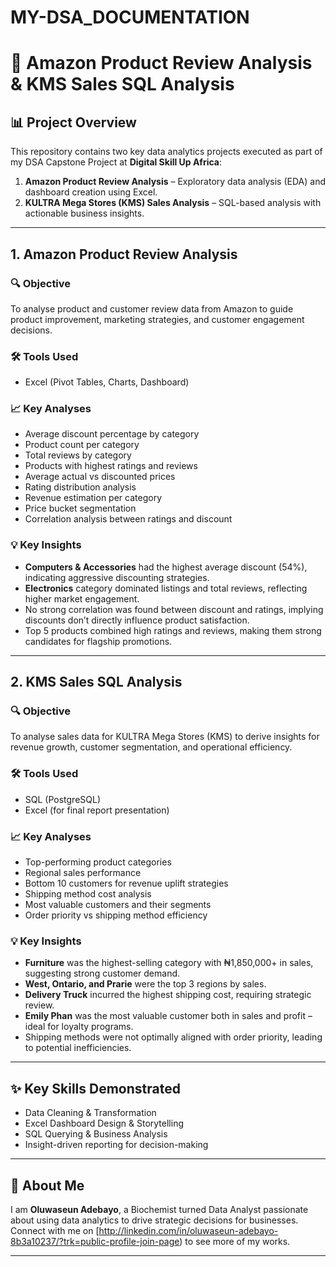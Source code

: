 # MY-DSA_DOCUMENTATION
# 🛒 Amazon Product Review Analysis & KMS Sales SQL Analysis

## 📊 Project Overview

This repository contains two key data analytics projects executed as part of my DSA Capstone Project at **Digital Skill Up Africa**:

1. **Amazon Product Review Analysis** – Exploratory data analysis (EDA) and dashboard creation using Excel.
2. **KULTRA Mega Stores (KMS) Sales Analysis** – SQL-based analysis with actionable business insights.

---

## 1. Amazon Product Review Analysis

### 🔍 **Objective**

To analyse product and customer review data from Amazon to guide product improvement, marketing strategies, and customer engagement decisions.

### 🛠 **Tools Used**

- Excel (Pivot Tables, Charts, Dashboard)

### 📈 **Key Analyses**

- Average discount percentage by category
- Product count per category
- Total reviews by category
- Products with highest ratings and reviews
- Average actual vs discounted prices
- Rating distribution analysis
- Revenue estimation per category
- Price bucket segmentation
- Correlation analysis between ratings and discount

### 💡 **Key Insights**

- **Computers & Accessories** had the highest average discount (54%), indicating aggressive discounting strategies.
- **Electronics** category dominated listings and total reviews, reflecting higher market engagement.
- No strong correlation was found between discount and ratings, implying discounts don’t directly influence product satisfaction.
- Top 5 products combined high ratings and reviews, making them strong candidates for flagship promotions.


---

## 2. KMS Sales SQL Analysis

### 🔍 **Objective**

To analyse sales data for KULTRA Mega Stores (KMS) to derive insights for revenue growth, customer segmentation, and operational efficiency.

### 🛠 **Tools Used**

- SQL (PostgreSQL)
- Excel (for final report presentation)

### 📈 **Key Analyses**

- Top-performing product categories
- Regional sales performance
- Bottom 10 customers for revenue uplift strategies
- Shipping method cost analysis
- Most valuable customers and their segments
- Order priority vs shipping method efficiency

### 💡 **Key Insights**

- **Furniture** was the highest-selling category with ₦1,850,000+ in sales, suggesting strong customer demand.
- **West, Ontario, and Prarie** were the top 3 regions by sales.
- **Delivery Truck** incurred the highest shipping cost, requiring strategic review.
- **Emily Phan** was the most valuable customer both in sales and profit – ideal for loyalty programs.
- Shipping methods were not optimally aligned with order priority, leading to potential inefficiencies.

---

## ✨ **Key Skills Demonstrated**

- Data Cleaning & Transformation
- Excel Dashboard Design & Storytelling
- SQL Querying & Business Analysis
- Insight-driven reporting for decision-making

---
## 👤 **About Me**

I am **Oluwaseun Adebayo**, a Biochemist turned Data Analyst passionate about using data analytics to drive strategic decisions for businesses. Connect with me on [http://linkedin.com/in/oluwaseun-adebayo-8b3a10237/?trk=public-profile-join-page) to see more of my works.

---
